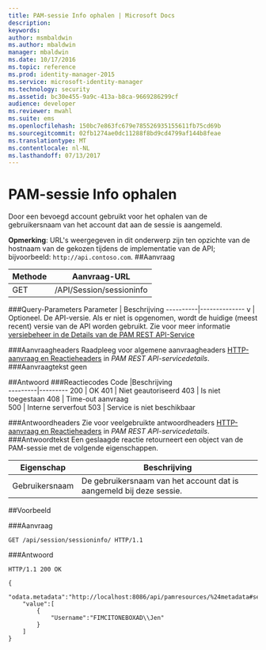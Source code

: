 ```yaml
---
title: PAM-sessie Info ophalen | Microsoft Docs
description: 
keywords: 
author: msmbaldwin
ms.author: mbaldwin
manager: mbaldwin
ms.date: 10/17/2016
ms.topic: reference
ms.prod: identity-manager-2015
ms.service: microsoft-identity-manager
ms.technology: security
ms.assetid: bc30e455-9a9c-413a-b8ca-9669286299cf
audience: developer
ms.reviewer: mwahl
ms.suite: ems
ms.openlocfilehash: 150bc7e863fc679e785526935155611fb75cd69b
ms.sourcegitcommit: 02fb1274ae0dc11288f8bd9cd4799af144b8feae
ms.translationtype: MT
ms.contentlocale: nl-NL
ms.lasthandoff: 07/13/2017
---
```

# <a name="get-pam-session-info"></a>PAM-sessie Info ophalen
Door een bevoegd account gebruikt voor het ophalen van de gebruikersnaam van het account dat aan de sessie is aangemeld.

**Opmerking**: URL's weergegeven in dit onderwerp zijn ten opzichte van de hostnaam van de gekozen tijdens de implementatie van de API; bijvoorbeeld: `http://api.contoso.com`.
##<a name="request"></a>Aanvraag


Methode  |Aanvraag-URL  
---------|---------
GET     |/API/Session/sessioninfo

###<a name="query-parameters"></a>Query-Parameters
Parameter | Beschrijving
----------|--------------
v | Optioneel. De API-versie. Als er niet is opgenomen, wordt de huidige (meest recent) versie van de API worden gebruikt. Zie voor meer informatie [versiebeheer in de Details van de PAM REST API-Service](privileged-access-management-rest-api-service-details.md#versioning)

###<a name="request-headers"></a>Aanvraagheaders
Raadpleeg voor algemene aanvraagheaders [HTTP-aanvraag en Reactieheaders](privileged-access-management-rest-api-service-details.md#http-request-and-response-headers) in *PAM REST API-servicedetails*.
###<a name="request-body"></a>Aanvraagtekst
geen

##<a name="response"></a>Antwoord
###<a name="response-codes"></a>Reactiecodes
Code  |Beschrijving  
---------|---------
200 | OK
401 | Niet geautoriseerd
403 | Is niet toegestaan
408 | Time-out aanvraag   
500 | Interne serverfout
503 | Service is niet beschikbaar

###<a name="response-headers"></a>Antwoordheaders
Zie voor veelgebruikte antwoordheaders [HTTP-aanvraag en Reactieheaders](privileged-access-management-rest-api-service-details.md#http-request-and-response-headers) in *PAM REST API-servicedetails*.
###<a name="response-body"></a>Antwoordtekst
Een geslaagde reactie retourneert een object van de PAM-sessie met de volgende eigenschappen.

Eigenschap| Beschrijving
--------|-------------
Gebruikersnaam| De gebruikersnaam van het account dat is aangemeld bij deze sessie.

##<a name="example"></a>Voorbeeld

###<a name="request"></a>Aanvraag
```
GET /api/session/sessioninfo/ HTTP/1.1
```
###<a name="response"></a>Antwoord
```
HTTP/1.1 200 OK

{
    "odata.metadata":"http://localhost:8086/api/pamresources/%24metadata#sessioninfo",
    "value":[
        {
            "Username":"FIMCITONEBOXAD\\Jen"
        }
    ]
}
```       
